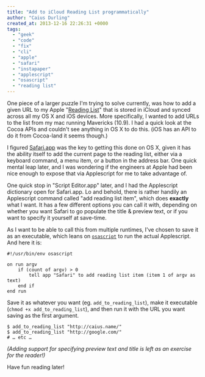 ```yaml
---
title: "Add to iCloud Reading List programmatically"
author: "Caius Durling"
created_at: 2013-12-16 22:26:31 +0000
tags:
  - "geek"
  - "code"
  - "fix"
  - "cli"
  - "apple"
  - "safari"
  - "instapaper"
  - "applescript"
  - "osascript"
  - "reading list"
---
```


One piece of a larger puzzle I'm trying to solve currently, was how to add a given URL to my Apple "[Reading List][]" that is stored in iCloud and synced across all my OS X and iOS devices. More specifically, I wanted to add URLs to the list from my mac running Mavericks (10.9). I had a quick look at the Cocoa APIs and couldn't see anything in OS X to do this. (iOS has an API to do it from Cocoa-land it seems though.)

[Reading List]: http://www.apple.com/uk/safari/#icloud

I figured [Safari.app][Safari] was the key to getting this done on OS X, given it has the ability itself to add the current page to the reading list, either via a keyboard command, a menu item, or a button in the address bar. One quick mental leap later, and I was wondering if the engineers at Apple had been nice enough to expose that via Applescript for me to take advantage of.

[Safari]: http://www.apple.com/uk/safari/

One quick stop in "Script Editor.app" later, and I had the Applescript dictionary open for Safari.app. Lo and behold, there is rather handily an Applescript command called "add reading list item", which does **exactly** what I want. It has a few different options you can call it with, depending on whether you want Safari to go populate the title & preview text, or if you want to specify it yourself at save-time.

As I want to be able to call this from multiple runtimes, I've chosen to save it as an executable, which leans on [`osascript`][osascript] to run the actual Applescript. And here it is:

[osascript]: https://developer.apple.com/library/mac/documentation/Darwin/Reference/ManPages/man1/osascript.1.html

    #!/usr/bin/env osascript

    on run argv
        if (count of argv) > 0
            tell app "Safari" to add reading list item (item 1 of argv as text)
        end if
    end run

Save it as whatever you want (eg. `add_to_reading_list`), make it executable (`chmod +x add_to_reading_list`), and then run it with the URL you want saving as the first argument.

    $ add_to_reading_list "http://caius.name/"
    $ add_to_reading_list "http://google.com/"
    # … etc …

*(Adding support for specifying preview text and title is left as an exercise for the reader!)*

Have fun reading later!

